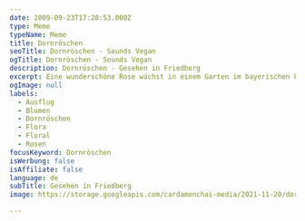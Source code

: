 ```yaml
---
date: 2009-09-23T17:28:53.000Z
type: Meme
typeName: Meme
title: Dornröschen
seoTitle: Dornröschen - Sounds Vegan
ogTitle: Dornröschen - Sounds Vegan
description: Dornröschen - Gesehen in Friedberg
excerpt: Eine wunderschöne Rose wächst in einem Garten im bayerischen Friedberg.
ogImage: null
labels:
  - Ausflug
  - Blumen
  - Dornröschen
  - Flora
  - Floral
  - Rosen
focusKeyword: Dornröschen
isWerbung: false
isAffiliate: false
language: de
subTitle: Gesehen in Friedberg
image: https://storage.googleapis.com/cardamonchai-media/2021-11-20/dornroeschen-jpeg-imagine-181808_4f4431_1024_683/640.webp

---
```


